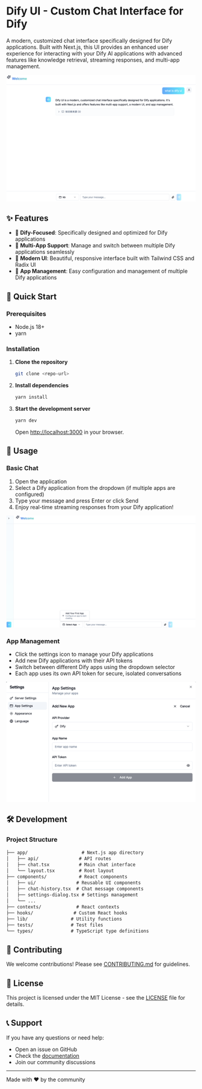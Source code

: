# Dify UI - Custom Chat Interface for Dify

A modern, customized chat interface specifically designed for Dify applications. Built with Next.js, this UI provides an enhanced user experience for interacting with your Dify AI applications with advanced features like knowledge retrieval, streaming responses, and multi-app management.

![Dify UI Chat Interface](show.png)

## ✨ Features

- 🎯 **Dify-Focused**: Specifically designed and optimized for Dify applications
- 🔄 **Multi-App Support**: Manage and switch between multiple Dify applications seamlessly
- 🎨 **Modern UI**: Beautiful, responsive interface built with Tailwind CSS and Radix UI
- 🔧 **App Management**: Easy configuration and management of multiple Dify applications

## 🚀 Quick Start

### Prerequisites

- Node.js 18+ 
- yarn

### Installation

1. **Clone the repository**
   ```bash
   git clone <repo-url>
   ```

2. **Install dependencies**
   ```bash
   yarn install
   ```

3. **Start the development server**
   ```bash
   yarn dev
   ```
   Open [http://localhost:3000](http://localhost:3000) in your browser.

## 📖 Usage

### Basic Chat
1. Open the application
2. Select a Dify application from the dropdown (if multiple apps are configured)
3. Type your message and press Enter or click Send
4. Enjoy real-time streaming responses from your Dify application!

![Dify UI Chat Interface](home.png)

### App Management
- Click the settings icon to manage your Dify applications
- Add new Dify applications with their API tokens
- Switch between different Dify apps using the dropdown selector
- Each app uses its own API token for secure, isolated conversations

![App Configuration Dialog](app-config.png)
## 🛠 Development

### Project Structure
```
├── app/                    # Next.js app directory
│   ├── api/               # API routes
│   ├── chat.tsx           # Main chat interface
│   └── layout.tsx         # Root layout
├── components/            # React components
│   ├── ui/               # Reusable UI components
│   ├── chat-history.tsx  # Chat message components
│   ├── settings-dialog.tsx # Settings management
│   └── ...
├── contexts/             # React contexts
├── hooks/               # Custom React hooks
├── lib/                # Utility functions
├── tests/              # Test files
└── types/              # TypeScript type definitions
```

## 🤝 Contributing

We welcome contributions! Please see [CONTRIBUTING.md](CONTRIBUTING.md) for guidelines.


## 📄 License

This project is licensed under the MIT License - see the [LICENSE](LICENSE) file for details.

## 📞 Support

If you have any questions or need help:
- Open an issue on GitHub
- Check the [documentation](docs/)
- Join our community discussions

---

Made with ❤️ by the community
